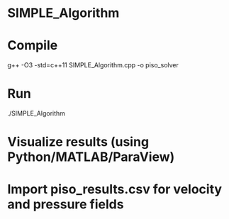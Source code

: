 # SIMPLE_Algorithm

# Compile
g++ -O3 -std=c++11 SIMPLE_Algorithm.cpp -o piso_solver

# Run
./SIMPLE_Algorithm

# Visualize results (using Python/MATLAB/ParaView)
# Import piso_results.csv for velocity and pressure fields
